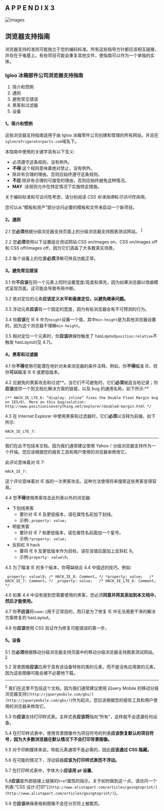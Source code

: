 ## A P P E N D I X 3

![images](images/squ.jpg)

## 浏览器支持指南

浏览器支持的准则可能独立于您的编码标准。所有这些指导方针都应该相互链接，并存在于维基上。有些项目可能会重复其他文件，使指南可以作为一个单独的实体。

### Igloo 冰箱部件公司浏览器支持指南

1.  简介和惯例
2.  通则
3.  避免常见错误
4.  黑客和过滤器
5.  设备

#### 1。简介和惯例

这些浏览器支持指南适用于由 Igloo 冰箱零件公司创建和管理的所有网站，并且在`igloorefrigeratorparts.com`域名下。

本指南中使用的关键字具有以下含义:

*   必须遵守这条规则，没有例外。
*   **不得**:这个规则意味着绝对禁止，没有例外。
*   除非有合理的理由，否则应始终遵守这条规则。
*   **不应**:除非有合理的可接受的理由，否则应始终避免这种情况。
*   **MAY** :该规则允许在特定情况下实施特定措施。

关于编码标准和可访问性考虑，请分别阅读 *CSS 标准指南*和*可访问性指南*。

您可以从“模板和资产”部分访问必要的模板和文件来启动一个新项目。

#### 2。通则

2.1 您**必须**根据分级浏览器支持页面上的分级浏览器支持图表测试网站。 <sup class="calibre18">[1](#APP-3-FN-1)</sup>

2.2 您**必须**使用以下设置组合测试网站:CSS on/images on、CSS on/images off 和 CSS off/images off，因为它们涵盖了大多数真实场景。

2.3 每个设备上的位置**必须**清晰可辨且功能正常。

#### 3。避免常见错误

3.1 你**不应该**在同一个元素上同时设置宽度/高度和填充，因为如果浏览器以怪癖模式呈现页面，这可能会导致布局中断。

3.2 绝对定位的元素**应该定义水平和垂直定位，以避免继承问题。**

3.3 浮动元素**应该**有一个固定的宽度，因为有些浏览器会有不可预测的行为。

3.4 你**应该**在 IE 6 中为`height`设置一个值，其中`min-height`是为其他浏览器设置的，因为这个浏览器不理解`min-height`。

3.5 相对定位一个元素时，你**应该**确保你触发了 hasLayout`position:relative`不触发 hasLayout(见 4.7)。

#### 4。黑客和过滤器

4.1 你**不得**使用可能潜在地针对未来浏览器的条件注释。例如，你**不得**瞄准 IE，但你**可以**瞄准 IE 6 或更低版本。

4.2 应避免的黑客攻击和过滤**。当它们不可避免时，它们**必须**被适当地记录；你**应该**提供一个到文档化解决方案的链接，以及 bug 的通用名称，如下所示:**

`/** HACK_IE_LTE_6: “display: inline” fixes the Double Float Margin bug on IE5/6\. More on this
bug/solution: http://www.positioniseverything.net/explorer/doubled-margin.html */`

4.3 在 Internet Explorer 中使用黑客和过滤器时，它们**必须**以注释为前缀，如下所示:

`HACK_IE_LTE_7:`

__________

我们在此不包括本文档，因为我们通常建议使用 Yahoo！分级浏览器支持作为一个开端。您应该根据您的报告工具和用户使用的浏览器来修改它。

此评论意味着对 IE 7:

`HACK_IE_7:`

这个评论意味着对 IE 版的一次黑客攻击。这种方法使得将来搜索这些黑客变得容易。

4.4 您**不得**使用黑客攻击此列表以外的浏览器:

*   下划线黑客
    *   要针对 IE 6 及更低版本，请在属性名前加下划线。
    *   示例:`_property: value;`
*   明星黑客
    *   要针对 IE 7 和更低版本，请在属性名前面加一个星号。
    *   示例:`*property: value;`
*   反斜杠 9 hack
    *   要将 IE 8 及更低版本作为目标，请在该值后面加上反斜杠 9。
    *   示例:`property: value\9;`

4.5 为了瞄准 IE 的多个版本，你**可以**结合 4.4 中描述的技巧。例如:

` property: value\9; /* HACK_IE_8: Comment… */
*property: value;   /* HACK_IE_7: Comment… */
_property: value;   /* HACK_IE_LTE_6: Comment… */`

4.6 如果 4.4 中没有提到您需要使用的黑客，您必须**同意并将其添加到本文档中，然后才能使用。**

4.7 你**不应该**将`zoom:1`用于正常目的，而只是为了修复 IE 中无法用更干净的解决方案修复的 hasLayout。

4.8 你**应该**使用 CSS 验证作为修复可能错误的第一步。

#### 5。设备

5.1 您**必须**根据移动分级浏览器支持页面中的移动分级浏览器支持图表测试网站。 <sup class="calibre18">[2](#APP-3-FN-2)</sup>

5.2 背景图像**应该**应用于具有该设备特有的类的元素，而不是没有应用类的元素，因为这些图像可能会被不必要地下载。

__________

<sup class="calibre19">2</sup> 我们在这里不包括这个文档，因为我们通常建议使用 jQuery Mobile 的移动分级浏览器支持(`[http://jquerymobile.com/gbs/](http://jquerymobile.com/gbs/)`)作为起点。您应该根据您的报告工具和用户使用的浏览器来修改它。

5.3 你**应该**支持打印样式表。主样式表**应该将**指向“所有”，这样就不会遗漏任何设备。

5.4 在打印样式表中，使用背景图像作为项目符号的列表**应该恢复默认的项目符号，因为大多数浏览器在默认情况下不会打印背景图像。**

5.5 对于印刷媒体来说，导航元素通常不是必需的，因此**应该通过 CSS 隐藏。**

5.6 在可能的情况下，浮动容器**应该为打印样式表而不浮动。**

5.7 在打印样式表中，字体大小**应该用 pt 设置**。

5.8**应该**是外部链接上链接的`href`属性的指示。关于如何做到这一点，请访问一个列表:“CSS 设计:打印”(`[http://www.alistapart.com/articles/goingtoprint/](http://www.alistapart.com/articles/goingtoprint/)`)。

5.9 您**应该**确保表格和图像不会在分页符上被裁剪。